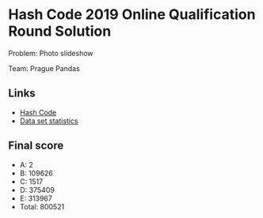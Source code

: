 # Hash Code 2019 Online Qualification Round Solution

Problem: Photo slideshow

Team: Prague Pandas

## Links

* [Hash Code](https://codingcompetitions.withgoogle.com/hashcode/)
* [Data set statistics](https://docs.google.com/spreadsheets/d/161ImQXt0-blghp4Appp8IgB1KC6MDHxHVQnIvxETcVg/edit?usp=sharing)

## Final score

* A: 2
* B: 109626
* C: 1517
* D: 375409
* E: 313967
* Total: 800521
